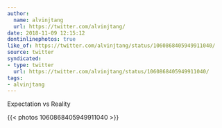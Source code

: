 ```yaml
---
author:
  name: alvinjtang
  url: https://twitter.com/alvinjtang/
date: 2018-11-09 12:15:12
dontinlinephotos: true
like_of: https://twitter.com/alvinjtang/status/1060868405949911040/
source: twitter
syndicated:
- type: twitter
  url: https://twitter.com/alvinjtang/status/1060868405949911040/
tags:
- alvinjtang
---
```


Expectation vs Reality 

{{< photos 1060868405949911040 >}}